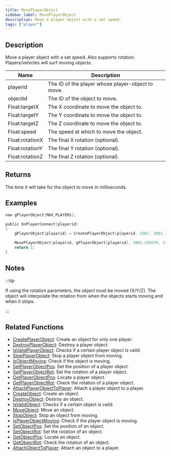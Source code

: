 ```yaml
---
title: MovePlayerObject
sidebar_label: MovePlayerObject
description: Move a player object with a set speed.
tags: ["player"]
---
```


## Description

Move a player object with a set speed. Also supports rotation. Players/vehicles will surf moving objects.

| Name            | Description                                       |
| --------------- | ------------------------------------------------- |
| playerid        | The ID of the player whose player-object to move. |
| objectid        | The ID of the object to move.                     |
| Float:targetX   | The X coordinate to move the object to.           |
| Float:targetY   | The Y coordinate to move the object to.           |
| Float:targetZ   | The Z coordinate to move the object to.           |
| Float:speed     | The speed at which to move the object.            |
| Float:rotationX | The final X rotation (optional).                  |
| Float:rotationY | The final Y rotation (optional).                  |
| Float:rotationZ | The final Z rotation (optional).                  |

## Returns

The time it will take for the object to move in milliseconds.

## Examples

```c
new gPlayerObject[MAX_PLAYERS];

public OnPlayerConnect(playerid)
{
    gPlayerObject[playerid] = CreatePlayerObject(playerid, 2587, 2001.195679, 1547.113892, 14.283400, 0.0, 0.0, 96.0);

    MovePlayerObject(playerid, gPlayerObject[playerid], 2001.195679, 1547.113892, 10.000000, 2.0);
    return 1;
}
```

## Notes

:::tip

If using the rotation parameters, the object must be moved (X/Y/Z). The object will interpolate the rotation from when the objects starts moving and when it stops.

:::

## Related Functions

- [CreatePlayerObject](CreatePlayerObject): Create an object for only one player.
- [DestroyPlayerObject](DestroyPlayerObject): Destroy a player object.
- [IsValidPlayerObject](IsValidPlayerObject): Checks if a certain player object is vaild.
- [StopPlayerObject](StopPlayerObject): Stop a player object from moving.
- [IsObjectMoving](IsObjectMoving): Check if the object is moving.
- [SetPlayerObjectPos](SetPlayerObjectPos): Set the position of a player object.
- [SetPlayerObjectRot](SetPlayerObjectRot): Set the rotation of a player object.
- [GetPlayerObjectPos](GetPlayerObjectPos): Locate a player object.
- [GetPlayerObjectRot](GetPlayerObjectRot): Check the rotation of a player object.
- [AttachPlayerObjectToPlayer](AttachPlayerObjectToPlayer): Attach a player object to a player.
- [CreateObject](CreateObject): Create an object.
- [DestroyObject](DestroyObject): Destroy an object.
- [IsValidObject](IsValidObject): Checks if a certain object is vaild.
- [MoveObject](MoveObject): Move an object.
- [StopObject](StopObject): Stop an object from moving.
- [IsPlayerObjectMoving](IsPlayerObjectMoving): Check if the player object is moving.
- [SetObjectPos](SetObjectPos): Set the position of an object.
- [SetObjectRot](SetObjectRot): Set the rotation of an object.
- [GetObjectPos](GetObjectPos): Locate an object.
- [GetObjectRot](GetObjectRot): Check the rotation of an object.
- [AttachObjectToPlayer](AttachObjectToPlayer): Attach an object to a player.

